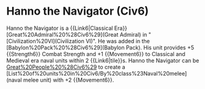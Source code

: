 # Hanno the Navigator (Civ6)

Hanno the Navigator is a {{Link6|Classical Era}} [Great%20Admiral%20%28Civ6%29](Great Admiral) in "[Civilization%20VI](Civilization VI)". He was added in the [Babylon%20Pack%20%28Civ6%29](Babylon Pack).
His unit provides +5 {{Strength6}} Combat Strength and +1 {{Movement6}} to Classical and Medieval era naval units within 2 {{Link6|tile}}s. 
Hanno the Navigator can be [Great%20People%20%28Civ6%29](retired) to create a [List%20of%20units%20in%20Civ6/By%20class%23Naval%20melee](naval melee unit) with +2 {{Movement6}}.